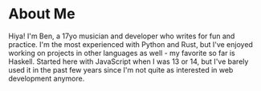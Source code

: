 # About Me
Hiya! I'm Ben, a 17yo musician and developer who writes for fun and practice. I'm the most experienced with Python and Rust, but I've enjoyed working on projects in other languages as well - my favorite so far is Haskell. Started here with JavaScript when I was 13 or 14, but I've barely used it in the past few years since I'm not quite as interested in web development anymore.

